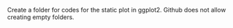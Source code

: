 Create a folder for codes for the static plot in ggplot2. Github does not allow creating empty folders.
